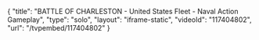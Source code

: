 {
    "title": "BATTLE OF CHARLESTON - United States Fleet - Naval Action Gameplay",
    "type": "solo",
    "layout": "iframe-static",
    "videoId": "117404802",
    "url": "\/tvpembed\/117404802"
}
